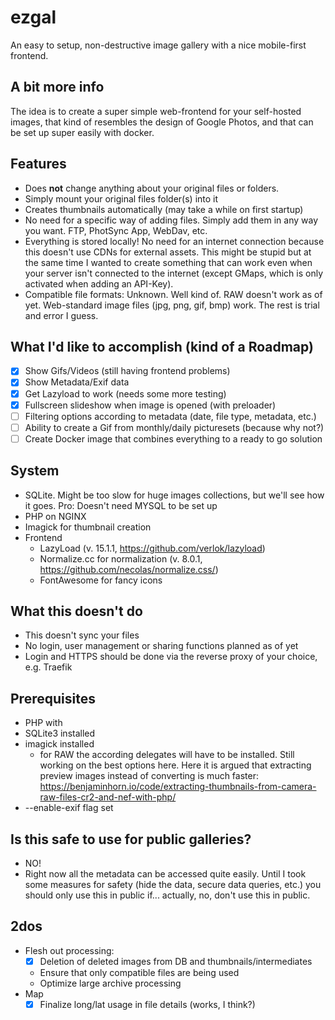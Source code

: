 # ezgal
An easy to setup, non-destructive image gallery with a nice mobile-first frontend.

## A bit more info
The idea is to create a super simple web-frontend for your self-hosted images, that kind of resembles the design of Google Photos, and that can be set up super easily with docker. 

## Features
* Does **not** change anything about your original files or folders.
* Simply mount your original files folder(s) into it
* Creates thumbnails automatically (may take a while on first startup)
* No need for a specific way of adding files. Simply add them in any way you want. FTP, PhotSync App, WebDav, etc.
* Everything is stored locally! No need for an internet connection because this doesn't use CDNs for external assets. This might be stupid but at the same time I wanted to create something that can work even when your server isn't connected to the internet (except GMaps, which is only activated when adding an API-Key).
* Compatible file formats: Unknown. Well kind of. RAW doesn't work as of yet. Web-standard image files (jpg, png, gif, bmp) work. The rest is trial and error I guess.

## What I'd like to accomplish (kind of a Roadmap)
- [x] Show Gifs/Videos (still having frontend problems)
- [x] Show Metadata/Exif data
- [x] Get Lazyload to work (needs some more testing)
- [x] Fullscreen slideshow when image is opened (with preloader)
- [ ] Filtering options according to metadata (date, file type, metadata, etc.)
- [ ] Ability to create a Gif from monthly/daily picturesets (because why not?)
- [ ] Create Docker image that combines everything to a ready to go solution

## System
* SQLite. Might be too slow for huge images collections, but we'll see how it goes. Pro: Doesn't need MYSQL to be set up
* PHP on NGINX
* Imagick for thumbnail creation
* Frontend
  * LazyLoad (v. 15.1.1, https://github.com/verlok/lazyload)
  * Normalize.cc for normalization (v. 8.0.1, https://github.com/necolas/normalize.css/)
  * FontAwesome for fancy icons

## What this doesn't do
* This doesn't sync your files
* No login, user management or sharing functions planned as of yet
* Login and HTTPS should be done via the reverse proxy of your choice, e.g. Traefik

## Prerequisites
* PHP with
 * SQLite3 installed
 * imagick installed
   * for RAW the according delegates will have to be installed. Still working on the best options here. Here it is argued that extracting preview images instead of converting is much faster: https://benjaminhorn.io/code/extracting-thumbnails-from-camera-raw-files-cr2-and-nef-with-php/
 * --enable-exif flag set
 
 ## Is this safe to use for public galleries?
 * NO!
 * Right now all the metadata can be accessed quite easily. Until I took some measures for safety (hide the data, secure data queries, etc.) you should only use this in public if... actually, no, don't use this in public.

## 2dos
 * Flesh out processing:
   * [x] Deletion of deleted images from DB and thumbnails/intermediates
   * Ensure that only compatible files are being used
   * Optimize large archive processing
 * Map
   * [x] Finalize long/lat usage in file details (works, I think?)
